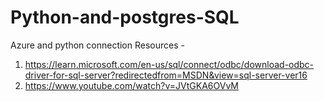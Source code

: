 # Python-and-postgres-SQL

Azure and python connection Resources - 
1. https://learn.microsoft.com/en-us/sql/connect/odbc/download-odbc-driver-for-sql-server?redirectedfrom=MSDN&view=sql-server-ver16
2. https://www.youtube.com/watch?v=JVtGKA6OVvM
